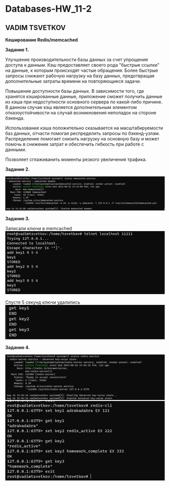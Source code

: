 # Databases-HW_11-2
## VADIM TSVETKOV

**Кеширование Redis/memcached**

**Задание 1.**

Улучшение производительности базы данных за счет упрощения доступа к данным. Кэш предоставляет своего рода "быстрые ссылки" на данные, к которым происходят частые обращения. Более быстрые запросы снижают рабочую нагрузку на базу данных, предотвращая дополнительные затраты времени на повторяющиеся задачи.

Повышение доступности базы данных. В зависимости того, где хранятся кэшированные данные, приложение сможет получить данные из кэша при недоступности основного сервера по какой-либо причине. В данном случае кэш является дополнительным элементом отказоустойчивости на случай возникновения неполадок на стороне бэкенда.

Использование кэша положительно сказывается на масштабируемости баз данных, отчасти помогая респределить запросы по бэкенд-узлам. Распределение помогает снизить нагрузку на основную базу и может помочь в снижении затрат и обеспечить гибкость при работе с данными.

Позволяет сглаживанить моменты резкого увеличения трафика.

**Задание 2.**

![img](https://github.com/vadimtsvetkov/Databases-HW_11-2/blob/main/memcached.jpg)

**Задание 3.**

Записали ключи в memcached
![img](https://github.com/vadimtsvetkov/Databases-HW_11-2/blob/main/stored_keys.jpg)

Спустя 5 секунд ключи удалились
![img](https://github.com/vadimtsvetkov/Databases-HW_11-2/blob/main/end-keys.jpg)

**Задание 4.**

![img](https://github.com/vadimtsvetkov/Databases-HW_11-2/blob/main/redis.jpg)
![img](https://github.com/vadimtsvetkov/Databases-HW_11-2/blob/main/redis_keys.jpg)

